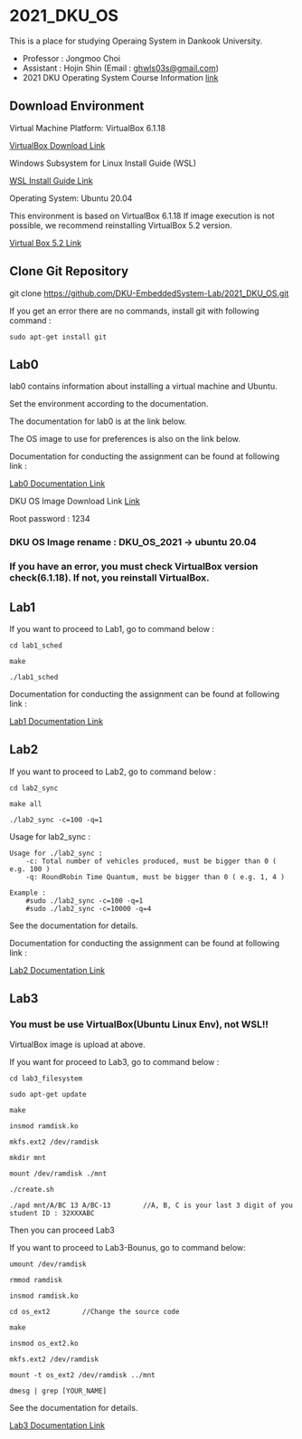 # 2021_DKU_OS


This is a place for studying Operaing System in Dankook University.
- Professor : Jongmoo Choi
- Assistant : Hojin Shin (Email : ghwls03s@gmail.com)
- 2021 DKU Operating System Course Information [link](http://embedded.dankook.ac.kr/~choijm/course/course.html)


## Download Environment
Virtual Machine Platform: VirtualBox 6.1.18

[VirtualBox Download Link](https://www.virtualbox.org/wiki/Downloads)

Windows Subsystem for Linux Install Guide (WSL)

[WSL Install Guide Link](https://docs.microsoft.com/ko-KR/windows/wsl/install-win10#step-4---download-the-linux-kernel-update-package)

Operating System: Ubuntu 20.04

This environment is based on VirtualBox 6.1.18
If image execution is not possible, we recommend reinstalling VirtualBox 5.2 version.

[Virtual Box 5.2 Link](https://www.virtualbox.org/wiki/Download_Old_Builds_5_2)

## Clone Git Repository
git clone https://github.com/DKU-EmbeddedSystem-Lab/2021_DKU_OS.git

If you get an error there are no commands, install git with following command :

    sudo apt-get install git

## Lab0

lab0 contains information about installing a virtual machine and Ubuntu.

Set the environment according to the documentation.

The documentation for lab0 is at the link below.

The OS image to use for preferences is also on the link below.

Documentation for conducting the assignment can be found at following link :

[Lab0 Documentation Link](https://drive.google.com/file/d/10FFkWXZnCZTb8Qs0jqQRQrgq2UN5of3H/view?usp=sharing)

DKU OS Image Download Link [Link](https://drive.google.com/file/d/1RI9B_5tmvlTtv15TOlvlnBew2Fi4A7T2/view?usp=sharing)

Root password : 1234

### DKU OS Image rename : DKU_OS_2021 -> ubuntu 20.04

### If you have an error, you must check VirtualBox version check(6.1.18). If not, you reinstall VirtualBox.


## Lab1
If you want to proceed to Lab1, go to command below :

    cd lab1_sched

    make

    ./lab1_sched

Documentation for conducting the assignment can be found at following link :

[Lab1 Documentation Link](https://drive.google.com/file/d/11xK4F7bR6TyK34gRpZ9UQ1ylDWEQA6Px/view?usp=sharing)

## Lab2
If you want to proceed to Lab2, go to command below :

    cd lab2_sync
    
    make all
    
    ./lab2_sync -c=100 -q=1

Usage for lab2_sync :

    Usage for ./lab2_sync : 
        -c: Total number of vehicles produced, must be bigger than 0 ( e.g. 100 )
        -q: RoundRobin Time Quantum, must be bigger than 0 ( e.g. 1, 4 ) 

    Example : 
        #sudo ./lab2_sync -c=100 -q=1 
        #sudo ./lab2_sync -c=10000 -q=4 

See the documentation for details.

Documentation for conducting the assignment can be found at following link :

[Lab2 Documentation Link](https://drive.google.com/file/d/1_wtAErIMjdbPpAmtBAIWO-M2-XK37YLg/view?usp=sharing)

## Lab3

### You must be use VirtualBox(Ubuntu Linux Env), not WSL!!

VirtualBox image is upload at above.

If you want for proceed to Lab3, go to command below :

    cd lab3_filesystem
    
    sudo apt-get update

    make

    insmod ramdisk.ko

    mkfs.ext2 /dev/ramdisk
  
    mkdir mnt

    mount /dev/ramdisk ./mnt

    ./create.sh
  
    ./apd mnt/A/BC 13 A/BC-13        //A, B, C is your last 3 digit of you student ID : 32XXXABC

Then you can proceed Lab3

If you want to proceed to Lab3-Bounus, go to command below:

    umount /dev/ramdisk
  
    rmmod ramdisk
  
    insmod ramdisk.ko
  
    cd os_ext2        //Change the source code
  
    make
  
    insmod os_ext2.ko
  
    mkfs.ext2 /dev/ramdisk
  
    mount -t os_ext2 /dev/ramdisk ../mnt
  
    dmesg | grep [YOUR_NAME]

See the documentation for details.

[Lab3 Documentation Link](https://drive.google.com/file/d/1N67J-lPBTRDAqFP2I5PQJ9alGj5qWd6C/view?usp=sharing)
